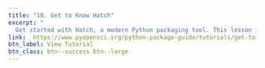 ```yaml
---
title: "10. Get to Know Hatch"
excerpt: "
  Get started with Hatch, a modern Python packaging tool. This lesson introduces Hatch’s features and shows how it simplifies environment management, project scaffolding, and building your package."
link:  https://www.pyopensci.org/python-package-guide/tutorials/get-to-know-hatch.html
btn_label: View Tutorial
btn_class: btn--success btn--large
---
```

